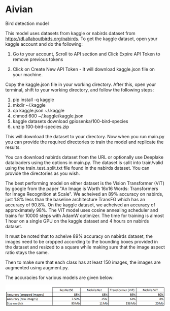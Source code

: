 # Aivian
Bird detection model

This model uses datasets from kaggle or nabirds dataset from https://dl.allaboutbirds.org/nabirds.
To get the kaggle dataset, open your kaggle account and do the following:

1. Go to your account, Scroll to API section and Click Expire API Token to remove previous tokens

2. Click on Create New API Token - It will download kaggle.json file on your machine.

Copy the kaggle.json file in your working directory.
After this, open your terminal, shift to your working directory, and follow the following steps:
1. pip install -q kaggle
2. mkdir ~/.kaggle
3. cp kaggle.json ~/.kaggle
4. chmod 600 ~/.kaggle/kaggle.json
5. kaggle datasets download gpiosenka/100-bird-species
6. unzip 100-bird-species.zip

This will download the dataset to your directory. Now when you run main.py you can provide the required directories to train the model and replicate the results.

You can download nabirds dataset from the URL or optionally use Deeplake dataloaders using the options in main.py. The dataset is split into train/valid using the train_test_split.txt file found in the nabirds dataset. You can provide the directories as you wish.

The best performing model on either dataset is the Vision Transformer (ViT) by google from the paper "An Image is Worth 16x16 Words: Transformers for Image Recognition at Scale". We acheived an 89% accuracy on nabirds, just 1.8% less than the baseline architecture TransFG which has an accuracy of 90.8%. 
On the kaggle dataset, we acheived an accuracy of approximately 98%. 
The ViT model uses cosine annealing scheduler and trains for 10000 steps with AdamW optimizer. The time for training is almost 1 hour on a single GPU on the kaggle dataset and 4 hours on nabirds dataset.

It must be noted that to acheive 89% accuracy on nabirds dataset, the images need to be cropped according to the bounding boxes provided in the dataset and resized to a square while making sure that the image aspect ratio stays the same. 

Then to make sure that each class has at least 150 images, the images are augmented using augment.py. 

The accuracies for various models are given below:


![Accuracy Table](https://github.com/bear96/Aivian/blob/main/table.png?raw=true)
